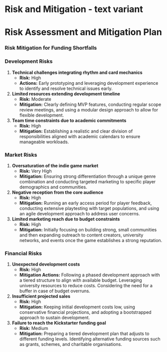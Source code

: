 # Risk and Mitigation - text variant

# Risk Assessment and Mitigation Plan

### Risk Mitigation for Funding Shortfalls

### **Development Risks**

1. **Technical challenges integrating rhythm and card mechanics**
    - **Risk:** High
    - **Actions:** Early prototyping and leveraging development experience to identify and resolve technical issues early.
2. **Limited resources extending development timeline**
    - **Risk:** Moderate
    - **Mitigation:** Clearly defining MVP features, conducting regular scope review meetings, and using a modular design approach to allow for flexible development.
3. **Team time constraints due to academic commitments**
    - **Risk:** High
    - **Mitigation:** Establishing a realistic and clear division of responsibilities aligned with academic calendars to ensure manageable workloads.

### **Market Risks**

1. **Oversaturation of the indie game market**
    - **Risk:** Very High
    - **Mitigation:** Ensuring strong differentiation through a unique genre combination and conducting targeted marketing to specific player demographics and communities.
2. **Negative reception from the core audience**
    - **Risk:** High
    - **Mitigation:** Running an early access period for player feedback, conducting extensive playtesting with target populations, and using an agile development approach to address user concerns.
3. **Limited marketing reach due to budget constraints**
    - **Risk:** High
    - **Mitigation:** Initially focusing on building strong, small communities and then expanding outreach to content creators, university networks, and events once the game establishes a strong reputation.

### **Financial Risks**

1. **Unexpected development costs**
    - **Risk:** High
    - **Mitigation Actions:** Following a phased development approach with a tiered structure to align with available budget. Leveraging university resources to reduce costs. Considering the need for a buffer in case of budget overruns.
2. **Insufficient projected sales**
    - **Risk:** High
    - **Mitigation:** Keeping initial development costs low, using conservative financial projections, and adopting a bootstrapped approach to sustain development.
3. **Failure to reach the Kickstarter funding goal**
    - **Risk:** Medium
    - **Mitigation:** Preparing a tiered development plan that adjusts to different funding levels. Identifying alternative funding sources such as grants, schemes, and charitable organisations.